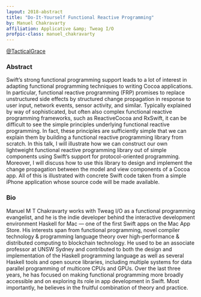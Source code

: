 ```yaml
---
layout: 2018-abstract
title: "Do-It-Yourself Functional Reactive Programming"
by: Manuel Chakravarty
affiliation: Applicative &amp; Tweag I/O
profpic-class: manuel_chakravarty
---
```


[@TacticalGrace](https://twitter.com/TacticalGrace)
<br/>

### Abstract

Swift’s strong functional programming support leads to a lot of interest in adapting functional programming techniques to writing Cocoa applications. In particular, functional reactive programming (FRP) promises to replace unstructured side effects by structured change propagation in response to user input, network events, sensor activity, and similar. Typically explained by way of sophisticated, but often also complex functional reactive programming frameworks, such as ReactiveCocoa and RxSwift, it can be difficult to see the simple principles underlying functional reactive programming. In fact, these principles are sufficiently simple that we can explain them by building a functional reactive programming library from scratch. In this talk, I will illustrate how we can construct our own lightweight functional reactive programming library out of simple components using Swift’s support for protocol-oriented programming. Moreover, I will discuss how to use this library to design and implement the change propagation between the model and view components of a Cocoa app. All of this is illustrated with concrete Swift code taken from a simple iPhone application whose source code will be made available.

### Bio

Manuel M T Chakravarty works with Tweag I/O as a functional programming evangelist, and he is the indie developer behind the interactive development environment Haskell for Mac — one of the first Swift apps on the Mac App Store. His interests span from functional programming, novel compiler technology &amp; programming language theory over high-performance &amp; distributed computing to blockchain technology. He used to be an associate professor at UNSW Sydney and contributed to both the design and implementation of the Haskell programming language as well as several Haskell tools and open source libraries, including multiple systems for data parallel programming of multicore CPUs and GPUs. Over the last three years, he has focused on making functional programming more broadly accessible and on exploring its role in app development in Swift. Most importantly, he believes in the fruitful combination of theory and practice.

